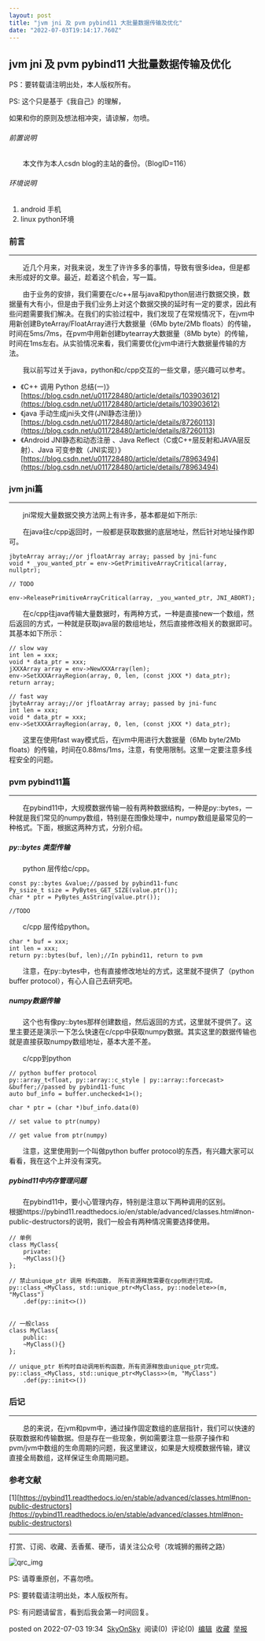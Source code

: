 ```yaml
---
layout: post
title: "jvm jni 及 pvm pybind11 大批量数据传输及优化"
date: "2022-07-03T19:14:17.760Z"
---
```

jvm jni 及 pvm pybind11 大批量数据传输及优化
---------------------------------

PS：要转载请注明出处，本人版权所有。  
  
PS: 这个只是基于《我自己》的理解，  
  
如果和你的原则及想法相冲突，请谅解，勿喷。  

###### 前置说明

  本文作为本人csdn blog的主站的备份。（BlogID=116）

###### 环境说明

1.  android 手机
2.  linux python环境

### 前言

* * *

  近几个月来，对我来说，发生了许许多多的事情，导致有很多idea，但是都未形成好的文章。最近，趁着这个机会，写一篇。

  由于业务的安排，我们需要在c/c++层与java和python层进行数据交换，数据量有大有小，但是由于我们业务上对这个数据交换的延时有一定的要求，因此有些问题需要我们解决。在我们的实验过程中，我们发现了在常规情况下，在jvm中用新创建ByteArray/FloatArray进行大数据量（6Mb byte/2Mb floats）的传输，时间在5ms/7ms，在pvm中用新创建bytearray大数据量（8Mb byte）的传输，时间在1ms左右。从实验情况来看，我们需要优化jvm中进行大数据量传输的方法。

  我以前写过关于java，python和c/cpp交互的一些文章，感兴趣可以参考。

*   《C++ 调用 Python 总结(一)》 [https://blog.csdn.net/u011728480/article/details/103903612](https://blog.csdn.net/u011728480/article/details/103903612)
*   《java 手动生成jni头文件(JNI静态注册)》 [https://blog.csdn.net/u011728480/article/details/87260113](https://blog.csdn.net/u011728480/article/details/87260113)
*   《Android JNI静态和动态注册 、Java Reflect（C或C++层反射和JAVA层反射）、Java 可变参数（JNI实现）》 [https://blog.csdn.net/u011728480/article/details/78963494](https://blog.csdn.net/u011728480/article/details/78963494)

  
  
  
  

### jvm jni篇

* * *

  jni常规大量数据交换方法网上有许多，基本都是如下所示:

  在java往c/cpp返回时，一般都是获取数据的底层地址，然后针对地址操作即可。

    jbyteArray array;//or jfloatArray array; passed by jni-func
    void * _you_wanted_ptr = env->GetPrimitiveArrayCritical(array, nullptr);
    
    // TODO
    
    env->ReleasePrimitiveArrayCritical(array, _you_wanted_ptr, JNI_ABORT);
    

  在c/cpp往java传输大量数据时，有两种方式，一种是直接new一个数组，然后返回的方式，一种就是获取java层的数组地址，然后直接修改相关的数据即可。其基本如下所示：

    // slow way
    int len = xxx;
    void * data_ptr = xxx;
    jXXXArray array = env->NewXXXArray(len);
    env->SetXXXArrayRegion(array, 0, len, (const jXXX *) data_ptr);
    return array;
    
    // fast way
    jbyteArray array;//or jfloatArray array; passed by jni-func
    int len = xxx;
    void * data_ptr = xxx;
    env->SetXXXArrayRegion(array, 0, len, (const jXXX *) data_ptr);
    
    

  这里在使用fast way模式后，在jvm中用进行大数据量（6Mb byte/2Mb floats）的传输，时间在0.88ms/1ms，注意，有使用限制。这里一定要注意多线程安全的问题。

  
  
  
  

### pvm pybind11篇

* * *

  在pybind11中，大规模数据传输一般有两种数据结构，一种是py::bytes，一种就是我们常见的numpy数组，特别是在图像处理中，numpy数组是最常见的一种格式。下面，根据这两种方式，分别介绍。

  
  

##### py::bytes 类型传输

  python 层传给c/cpp。

    const py::bytes &value;//passed by pybind11-func
    Py_ssize_t size = PyBytes_GET_SIZE(value.ptr());
    char * ptr = PyBytes_AsString(value.ptr());
    
    //TODO 
    
    

  c/cpp 层传给python。

    char * buf = xxx;
    int len = xxx;
    return py::bytes(buf, len);//In pybind11, return to pvm
    

  注意，在py::bytes中，也有直接修改地址的方式，这里就不提供了（python buffer protocol），有心人自己去研究吧。

  
  

##### numpy数据传输

  这个也有像py::bytes那样创建数组，然后返回的方式，这里就不提供了。这里主要还是演示一下怎么快速在c/cpp中获取numpy数据。其实这里的数据传输也就是直接获取numpy数组地址，基本大差不差。

  c/cpp到python

    // python buffer protocol
    py::array_t<float, py::array::c_style | py::array::forcecast> &buffer;//passed by pybind11-func
    auto buf_info = buffer.unchecked<1>();
    
    char * ptr = (char *)buf_info.data(0)
    
    // set value to ptr(numpy)
    
    // get value from ptr(numpy)
    
    

  注意，这里使用到一个叫做python buffer protocol的东西，有兴趣大家可以看看，我在这个上并没有深究。

  
  

##### pybind11中内存管理问题

  在pybind11中，要小心管理内存，特别是注意以下两种调用的区别。  
根据https://pybind11.readthedocs.io/en/stable/advanced/classes.html#non-public-destructors的说明，我们一般会有两种情况需要选择使用。

    // 单例
    class MyClass{
        private:
        ~MyClass(){}
    };
    
    // 禁止unique_ptr 调用 析构函数， 所有资源释放需要在cpp侧进行完成。
    py::class_<MyClass, std::unique_ptr<MyClass, py::nodelete>>(m, "MyClass")
        .def(py::init<>())
    
    
    // 一般class
    class MyClass{
        public:
        ~MyClass(){}
    };
    
    // unique_ptr 析构时自动调用析构函数，所有资源释放由unique_ptr完成。
    py::class_<MyClass, std::unique_ptr<MyClass>>(m, "MyClass")
        .def(py::init<>())
    
    

  
  
  
  

### 后记

* * *

  总的来说，在jvm和pvm中，通过操作固定数组的底层指针，我们可以快速的获取数据和传输数据。但是存在一些现象，例如需要注意一些原子操作和pvm/jvm中数组的生命周期的问题，我这里建议，如果是大规模数据传输，建议直接全局数组，这样保证生命周期问题。

### 参考文献

\[1\][https://pybind11.readthedocs.io/en/stable/advanced/classes.html#non-public-destructors](https://pybind11.readthedocs.io/en/stable/advanced/classes.html#non-public-destructors)

  
  

* * *

打赏、订阅、收藏、丢香蕉、硬币，请关注公众号（攻城狮的搬砖之路）

![qrc_img](http://sky-x.gitee.io/image-bed0/blogs/qrcode_for_wx_official_account.jpg)

PS: 请尊重原创，不喜勿喷。  
  
PS: 要转载请注明出处，本人版权所有。  
  
PS: 有问题请留言，看到后我会第一时间回复。  

posted on 2022-07-03 19:34  [SkyOnSky](https://www.cnblogs.com/Iflyinsky/)  阅读(0)  评论(0)  [编辑](https://i.cnblogs.com/EditPosts.aspx?postid=16440633)  [收藏](javascript:void(0))  [举报](javascript:void(0))